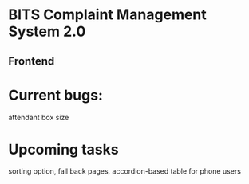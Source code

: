 # BITS Complaint Management System 2.0


## Frontend
# Current bugs: 
attendant box size

# Upcoming tasks
sorting option, fall back pages, accordion-based table for phone users
